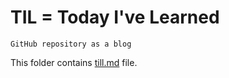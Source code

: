 # TIL = Today I've Learned
```
GitHub repository as a blog
```
This folder contains [till.md](https://github.com/Xarakipi/TIL/blob/main/TIL/till.md) file.
